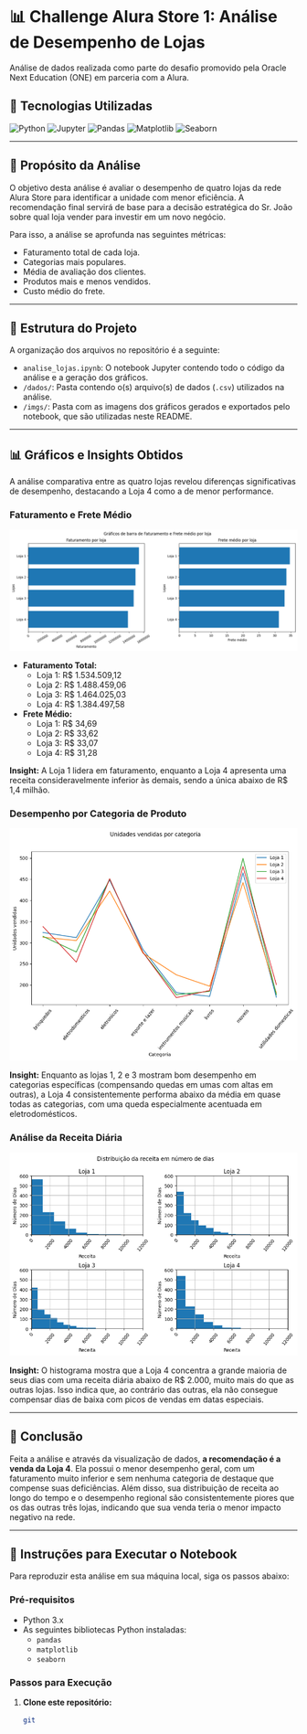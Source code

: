 
# 📊 Challenge Alura Store 1: Análise de Desempenho de Lojas

Análise de dados realizada como parte do desafio promovido pela Oracle Next Education (ONE) em parceria com a Alura.

## 🚀 Tecnologias Utilizadas

![Python](https://img.shields.io/badge/Python-3776AB?style=for-the-badge&logo=python&logoColor=white)
![Jupyter](https://img.shields.io/badge/Jupyter-F37626.svg?style=for-the-badge&logo=Jupyter&logoColor=white)
![Pandas](https://img.shields.io/badge/Pandas-2C2D72?style=for-the-badge&logo=pandas&logoColor=white)
![Matplotlib](https://img.shields.io/badge/Matplotlib-%23ffffff.svg?style=for-the-badge&logo=Matplotlib&logoColor=black)
![Seaborn](https://img.shields.io/badge/Seaborn-88d498?style=for-the-badge&logo=seaborn&logoColor=white)

---

## 🎯 Propósito da Análise

O objetivo desta análise é avaliar o desempenho de quatro lojas da rede Alura Store para identificar a unidade com menor eficiência. A recomendação final servirá de base para a decisão estratégica do Sr. João sobre qual loja vender para investir em um novo negócio.

Para isso, a análise se aprofunda nas seguintes métricas:
-   Faturamento total de cada loja.
-   Categorias mais populares.
-   Média de avaliação dos clientes.
-   Produtos mais e menos vendidos.
-   Custo médio do frete.

---

## 📂 Estrutura do Projeto

A organização dos arquivos no repositório é a seguinte:

-   `analise_lojas.ipynb`: O notebook Jupyter contendo todo o código da análise e a geração dos gráficos.
-   `/dados/`: Pasta contendo o(s) arquivo(s) de dados (`.csv`) utilizados na análise.
-   `/imgs/`: Pasta com as imagens dos gráficos gerados e exportados pelo notebook, que são utilizadas neste README.

---

## 📊 Gráficos e Insights Obtidos

A análise comparativa entre as quatro lojas revelou diferenças significativas de desempenho, destacando a Loja 4 como a de menor performance.

### Faturamento e Frete Médio

![Faturamento e frete médio por loja](https://github.com/NiveskZ/challenge-alura-store/blob/main/imgs/faturamento-freteMedio-bar.png?raw=true)

-   **Faturamento Total:**
    -   Loja 1: R$ 1.534.509,12
    -   Loja 2: R$ 1.488.459,06
    -   Loja 3: R$ 1.464.025,03
    -   Loja 4: R$ 1.384.497,58
-   **Frete Médio:**
    -   Loja 1: R$ 34,69
    -   Loja 2: R$ 33,62
    -   Loja 3: R$ 33,07
    -   Loja 4: R$ 31,28

**Insight:** A Loja 1 lidera em faturamento, enquanto a Loja 4 apresenta uma receita consideravelmente inferior às demais, sendo a única abaixo de R$ 1,4 milhão.

### Desempenho por Categoria de Produto

![Unidades vendidas por categoria](https://github.com/NiveskZ/challenge-alura-store/blob/main/imgs/linhas-unidade-categoria.png?raw=true)

**Insight:** Enquanto as lojas 1, 2 e 3 mostram bom desempenho em categorias específicas (compensando quedas em umas com altas em outras), a Loja 4 consistentemente performa abaixo da média em quase todas as categorias, com uma queda especialmente acentuada em eletrodomésticos.

### Análise da Receita Diária

![Distribuição da receita em número de dias](https://github.com/NiveskZ/challenge-alura-store/blob/main/imgs/hist-distribuicao-diaria.png?raw=true)

**Insight:** O histograma mostra que a Loja 4 concentra a grande maioria de seus dias com uma receita diária abaixo de R$ 2.000, muito mais do que as outras lojas. Isso indica que, ao contrário das outras, ela não consegue compensar dias de baixa com picos de vendas em datas especiais.

---

## 🏁 Conclusão

Feita a análise e através da visualização de dados, **a recomendação é a venda da Loja 4**. Ela possui o menor desempenho geral, com um faturamento muito inferior e sem nenhuma categoria de destaque que compense suas deficiências. Além disso, sua distribuição de receita ao longo do tempo e o desempenho regional são consistentemente piores que os das outras três lojas, indicando que sua venda teria o menor impacto negativo na rede.

---

## 🚀 Instruções para Executar o Notebook

Para reproduzir esta análise em sua máquina local, siga os passos abaixo:

### Pré-requisitos

-   Python 3.x
-   As seguintes bibliotecas Python instaladas:
    -   `pandas`
    -   `matplotlib`
    -   `seaborn`

### Passos para Execução

1.  **Clone este repositório:**
    ```bash
    git
